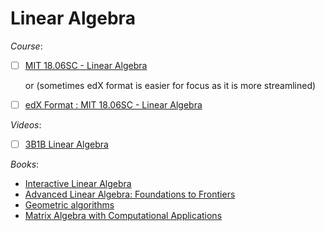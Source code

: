 # Linear Algebra

_Course_:

  - [ ] [MIT 18.06SC - Linear Algebra](https://ocw.mit.edu/courses/18-06sc-linear-algebra-fall-2011/)

     or (sometimes edX format is easier for focus as it is more streamlined)

  - [ ] [edX Format : MIT 18.06SC - Linear Algebra](https://openlearninglibrary.mit.edu/courses/course-v1:OCW+18.06SC+2T2019/course/)


_Videos_:

- [ ] [3B1B Linear Algebra](https://www.3blue1brown.com/topics/linear-algebra)

_Books_:

- [Interactive Linear Algebra](https://textbooks.math.gatech.edu/ila/index.html)
- [Advanced Linear Algebra: Foundations to Frontiers](https://www.cs.utexas.edu/~flame/laff/alaff/ALAFF.html)
- [Geometric algorithms](https://mcrovella.github.io/CS132-Geometric-Algorithms/landing-page.html)
- [Matrix Algebra with Computational Applications](https://colbrydi.github.io/MatrixAlgebra/0-Introduction.html)
